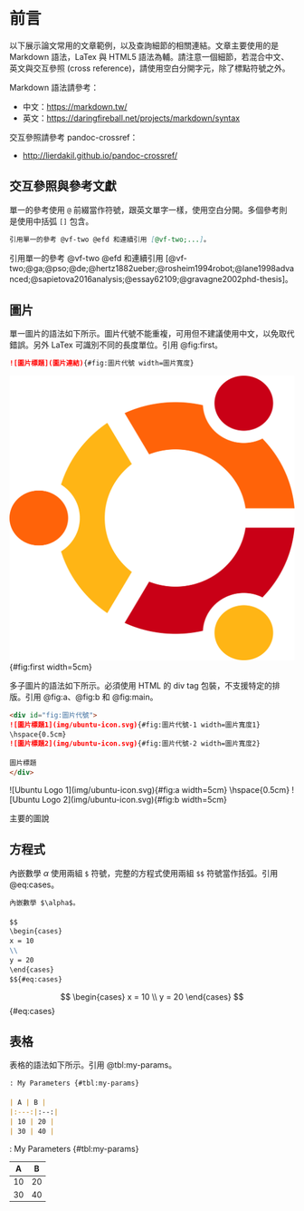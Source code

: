 # 前言

以下展示論文常用的文章範例，以及查詢細節的相關連結。文章主要使用的是 Markdown 語法，LaTex 與 HTML5 語法為輔。請注意一個細節，若混合中文、英文與交互參照 (cross reference)，請使用空白分開字元，除了標點符號之外。

Markdown 語法請參考：

+ 中文：<https://markdown.tw/>
+ 英文：<https://daringfireball.net/projects/markdown/syntax>

交互參照請參考 pandoc-crossref：

+ <http://lierdakil.github.io/pandoc-crossref/>

## 交互參照與參考文獻

單一的參考使用 `@` 前綴當作符號，跟英文單字一樣，使用空白分開。多個參考則是使用中括弧 `[]` 包含。

```markdown
引用單一的參考 @vf-two @efd 和連續引用 [@vf-two;...]。
```

引用單一的參考 @vf-two @efd 和連續引用 [@vf-two;@ga;@pso;@de;@hertz1882ueber;@rosheim1994robot;@lane1998advanced;@sapietova2016analysis;@essay62109;@gravagne2002phd-thesis]。

## 圖片

單一圖片的語法如下所示。圖片代號不能重複，可用但不建議使用中文，以免取代錯誤。另外 LaTex 可識別不同的長度單位。引用 @fig:first。

```markdown
![圖片標題](圖片連結){#fig:圖片代號 width=圖片寬度}
```

![Ubuntu Logo 1](img/ubuntu-icon.svg){#fig:first width=5cm}

多子圖片的語法如下所示。必須使用 HTML 的 div tag 包裝，不支援特定的排版。引用 @fig:a、@fig:b 和 @fig:main。

```markdown
<div id="fig:圖片代號">
![圖片標題1](img/ubuntu-icon.svg){#fig:圖片代號-1 width=圖片寬度1}
\hspace{0.5cm}
![圖片標題2](img/ubuntu-icon.svg){#fig:圖片代號-2 width=圖片寬度2}

圖片標題
</div>
```

<div id="fig:main">
![Ubuntu Logo 1](img/ubuntu-icon.svg){#fig:a width=5cm}
\hspace{0.5cm}
![Ubuntu Logo 2](img/ubuntu-icon.svg){#fig:b width=5cm}

主要的圖說
</div>

## 方程式

內嵌數學 $\alpha$ 使用兩組 `$` 符號，完整的方程式使用兩組 `$$` 符號當作括弧。引用 @eq:cases。

```markdown
內嵌數學 $\alpha$。

$$
\begin{cases}
x = 10
\\
y = 20
\end{cases}
$${#eq:cases}
```

$$
\begin{cases}
x = 10
\\
y = 20
\end{cases}
$${#eq:cases}

## 表格

表格的語法如下所示。引用 @tbl:my-params。

```markdown
: My Parameters {#tbl:my-params}

| A | B |
|:---:|:--:|
| 10 | 20 |
| 30 | 40 |
```

: My Parameters {#tbl:my-params}

| A | B |
|:---:|:--:|
| 10 | 20 |
| 30 | 40 |
